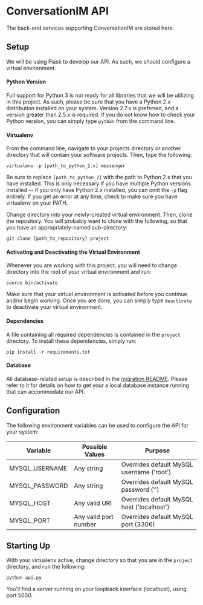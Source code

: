 # ConversationIM API

The back-end services supporting ConversationIM are stored here.

## Setup

We will be using Flask to develop our API. As such, we should configure a virtual environment.

#### Python Version

Full support for Python 3 is not ready for all libraries that we will be utilizing in this project. As such,
please be sure that you have a Python 2.x distribution installed on your system. Version 2.7.x is
preferred, and a version greater than 2.5.x is required. If you do not know how to check your Python version, you can simply type `python` from
the command line.

#### Virtualenv

From the command line, navigate to your projects directory or another directory that will contain your software projects. Then, type the following:

```
virtualenv -p [path_to_python_2.x] messenger
```

Be sure to replace `[path_to_python_2]` with the path to Python 2.x that you have installed. This is only necessary if you have multiple Python versions installed -- if you only have Python 2.x installed, you can omit the `-p` flag entirely. If you get an error at any time, check to make sure you have virtualenv on your PATH.

Change directory into your newly-created virtual environment. Then, clone the repository. You will probably want to clone with the following, so that you have an appropriately-named sub-directory:

```
git clone [path_to_repository] project
```

#### Activating and Deactivating the Virtual Environment

Whenever you are working with this project, you will need to change directory into the root of your virtual environment and run:

```
source bin/activate
```

Make sure that your virtual environment is activated before you continue and/or begin working. Once you are done, you can simply type `deactivate` to deactivate your virtual environment.

#### Dependencies

A file containing all required dependencies is contained in the `project` directory. To install these dependencies, simply run:

```
pip install -r requirements.txt
```

#### Database

All database-related setup is described in the [migration README](/atabase/README.md). Please refer to it for details on how to get your a local database instance running that can accommodate our API.

## Configuration

The following environment variables can be used to configure the API for your system:

| Variable | Possible Values | Purpose |
| -------- | --------------- | ------- |
| MYSQL_USERNAME | Any string | Overrides default MySQL username ('root') |
| MYSQL_PASSWORD | Any string | Overrides default MySQL password ('') |
| MYSQL_HOST | Any valid URI | Overrides default MySQL host ('localhost') |
| MYSQL_PORT | Any valid port number | Overrides default MySQL port (3306) |

## Starting Up

With your virtualenv active, change directory so that you are in the `project` directory, and run the following:

```
python api.py
```

You'll find a server running on your loopback interface (localhost), using port 5000.
